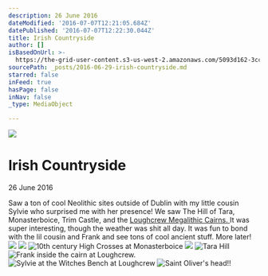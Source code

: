```yaml
---
description: 26 June 2016
dateModified: '2016-07-07T12:21:05.684Z'
datePublished: '2016-07-07T12:22:30.044Z'
title: Irish Countryside
author: []
isBasedOnUrl: >-
  https://the-grid-user-content.s3-us-west-2.amazonaws.com/5093d162-3cc7-4692-96c7-cfca420b15b7.jpg
sourcePath: _posts/2016-06-29-irish-countryside.md
starred: false
inFeed: true
hasPage: false
inNav: false
_type: MediaObject

---
```

![](https://the-grid-user-content.s3-us-west-2.amazonaws.com/5093d162-3cc7-4692-96c7-cfca420b15b7.jpg)

# Irish Countryside

26 June 2016

Saw a ton of cool Neolithic sites outside of Dublin with my little cousin Sylvie who surprised me with her presence! We saw The Hill of Tara, Monasterboice, Trim Castle, and the [Loughcrew Megalithic Cairns. ][0]It was super interesting, though the weather was shit all day. It was fun to bond with the lil cousin and Frank and see tons of cool ancient stuff. More later!
![](https://the-grid-user-content.s3-us-west-2.amazonaws.com/1f0ea5e7-410f-448b-9149-00df418b6d15.jpg)
![](https://the-grid-user-content.s3-us-west-2.amazonaws.com/d4d570a3-27ae-4bc2-ad5c-6d81fc97aa4f.jpg)
![10th century High Crosses at Monasterboice](https://the-grid-user-content.s3-us-west-2.amazonaws.com/d9e0c1bf-e603-49c1-b92c-5d0ca740949f.jpg)
![](https://the-grid-user-content.s3-us-west-2.amazonaws.com/ed0c14ad-9265-4854-904e-32bcae2381f7.jpg)
![Tara Hill ](https://the-grid-user-content.s3-us-west-2.amazonaws.com/bf340214-a7f7-43e3-a19a-af2b94162465.jpg)
![Frank inside the cairn at Loughcrew. ](https://the-grid-user-content.s3-us-west-2.amazonaws.com/458b55a1-b550-4a13-9712-4b981f8c3608.jpg)
![Sylvie at the Witches Bench at Loughcrew](https://the-grid-user-content.s3-us-west-2.amazonaws.com/0e6e3f99-420c-4c6d-b5f1-4602357fdd79.jpg)
![Saint Oliver's head!! ](https://s3-us-west-2.amazonaws.com/the-grid-img/p/27e79c68d16d53940e40c6dcc2cda716bdf57ca5.jpg)

[0]: http://www.knowth.com/loughcrew.htm